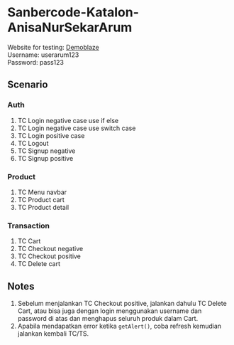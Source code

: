 # Sanbercode-Katalon-AnisaNurSekarArum

Website for testing: [Demoblaze](https://www.demoblaze.com)  
Username: userarum123  
Password: pass123

## Scenario

### Auth

1. TC Login negative case use if else
2. TC Login negative case use switch case
3. TC Login positive case
4. TC Logout
5. TC Signup negative
6. TC Signup positive

### Product

1. TC Menu navbar
2. TC Product cart
3. TC Product detail

### Transaction

1. TC Cart
2. TC Checkout negative
3. TC Checkout positive
4. TC Delete cart

## Notes

1. Sebelum menjalankan TC Checkout positive, jalankan dahulu TC Delete Cart, atau bisa juga dengan login menggunakan username dan password di atas dan menghapus seluruh produk dalam Cart.
2. Apabila mendapatkan error ketika `getAlert()`, coba refresh kemudian jalankan kembali TC/TS.
